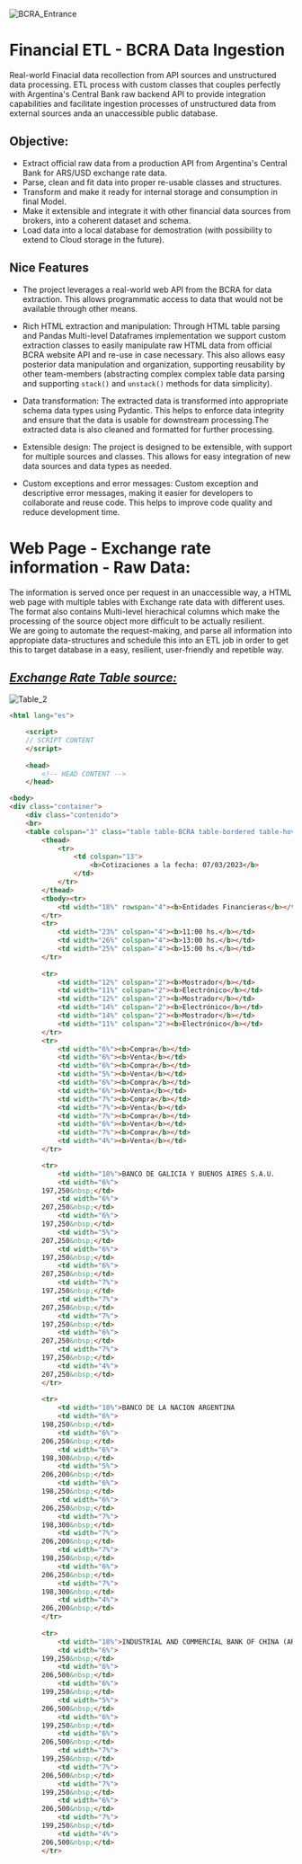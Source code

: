 
![BCRA_Entrance](./img/bcra_banner_2_hi_res.jpg "BCRA_Entrance")

#  Financial ETL - BCRA Data Ingestion

 Real-world Finacial data recollection from API sources and unstructured data processing. ETL process with custom classes that couples perfectly with Argentina's Central Bank raw backend API to provide integration capabilities and facilitate ingestion processes of unstructured data from external sources anda an unaccessible public database. 

## Objective:
- Extract official raw data from a production API from Argentina's Central Bank for ARS/USD exchange rate data. 
- Parse, clean and fit data into proper re-usable classes and structures. 
- Transform and make it ready for internal storage and consumption in final Model. 
- Make it extensible and integrate it with other financial data sources from brokers, into a coherent dataset and schema.
- Load data into a local database for demostration (with possibility to extend to Cloud storage in the future).  

## Nice Features
- The project leverages a real-world web API from the BCRA for data extraction. This allows programmatic access to data that would not be available through other means.  

- Rich HTML extraction and manipulation: Through HTML table parsing and Pandas Multi-level Dataframes implementation we support custom extraction classes to easily manipulate raw HTML data from official BCRA website API and re-use in case necessary. This also allows easy posterior data manipulation and organization, supporting reusability by other team-members (abstracting complex complex table data parsing and supporting `stack()` and `unstack()` methods for data simplicity).

- Data transformation: The extracted data is transformed into appropriate schema data types using Pydantic. This helps to enforce data integrity and ensure that the data is usable for downstream processing.The extracted data is also cleaned and formatted for further processing.  

- Extensible design: The project is designed to be extensible, with support for multiple sources and classes. This allows for easy integration of new data sources and data types as needed.  

- Custom exceptions and error messages: Custom exception and descriptive error messages, making it easier for developers to collaborate and reuse code. This helps to improve code quality and reduce development time.



#  Web Page - Exchange rate information -  Raw Data:     
The information is served once per request in an unaccessible way, a HTML web page with multiple tables with Exchange rate data with different uses. 
The format also contains Multi-level hierachical columns which make the processing of the source object more difficult to be actually resilient.  
We are going to automate the request-making, and parse all information into appropiate data-structures and schedule this into an ETL job 
in order to get this to target database in a easy, resilient, user-friendly and repetible way.

## <u> _Exchange Rate Table source:_</u>  

![Table_2](./img/Table_2.png "Exchange Rate Table BCRA")



```html
<html lang="es">   

	<script>
    // SCRIPT CONTENT
    </script>
	
    <head>
        <!-- HEAD CONTENT -->
    </head>

<body>
<div class="container">
	<div class="contenido">
	<br>
	<table colspan="3" class="table table-BCRA table-bordered table-hover table-responsive">
		<thead>
			<tr>
				<td colspan="13">
					<b>Cotizaciones a la fecha: 07/03/2023</b>
				</td>
			</tr>
		</thead>
		<tbody><tr>
			<td width="18%" rowspan="4"><b>Entidades Financieras</b></td>
		</tr>
		<tr>
			<td width="23%" colspan="4"><b>11:00 hs.</b></td>
			<td width="26%" colspan="4"><b>13:00 hs.</b></td>
			<td width="25%" colspan="4"><b>15:00 hs.</b></td>
		</tr>
		
		<tr>
			<td width="12%" colspan="2"><b>Mostrador</b></td>
			<td width="11%" colspan="2"><b>Electrónico</b></td>
			<td width="12%" colspan="2"><b>Mostrador</b></td>
			<td width="14%" colspan="2"><b>Electrónico</b></td>
			<td width="14%" colspan="2"><b>Mostrador</b></td>
			<td width="11%" colspan="2"><b>Electrónico</b></td>
		</tr>
		<tr>
			<td width="6%"><b>Compra</b></td>
			<td width="6%"><b>Venta</b></td>
			<td width="6%"><b>Compra</b></td>
			<td width="5%"><b>Venta</b></td>
			<td width="6%"><b>Compra</b></td>
			<td width="6%"><b>Venta</b></td>
			<td width="7%"><b>Compra</b></td>
			<td width="7%"><b>Venta</b></td>
			<td width="7%"><b>Compra</b></td>
			<td width="6%"><b>Venta</b></td>
			<td width="7%"><b>Compra</b></td>
			<td width="4%"><b>Venta</b></td>
		</tr>

 		<tr>
			<td width="18%">BANCO DE GALICIA Y BUENOS AIRES S.A.U.                                                                                                                          </td>
			<td width="6%">
		197,250&nbsp;</td>
			<td width="6%">
		207,250&nbsp;</td>
			<td width="6%">
		197,250&nbsp;</td>
			<td width="5%">
		207,250&nbsp;</td>
			<td width="6%">
		197,250&nbsp;</td>
			<td width="6%">
		207,250&nbsp;</td>
			<td width="7%">
		197,250&nbsp;</td>
			<td width="7%">
		207,250&nbsp;</td>
			<td width="7%">
		197,250&nbsp;</td>
			<td width="6%">
		207,250&nbsp;</td>
			<td width="7%">
		197,250&nbsp;</td>
			<td width="4%">
		207,250&nbsp;</td>
		</tr>
        
 		<tr>
			<td width="18%">BANCO DE LA NACION ARGENTINA                                                                                                                                                                                                                                  </td>
			<td width="6%">
		198,250&nbsp;</td>
			<td width="6%">
		206,250&nbsp;</td>
			<td width="6%">
		198,300&nbsp;</td>
			<td width="5%">
		206,200&nbsp;</td>
			<td width="6%">
		198,250&nbsp;</td>
			<td width="6%">
		206,250&nbsp;</td>
			<td width="7%">
		198,300&nbsp;</td>
			<td width="7%">
		206,200&nbsp;</td>
			<td width="7%">
		198,250&nbsp;</td>
			<td width="6%">
		206,250&nbsp;</td>
			<td width="7%">
		198,300&nbsp;</td>
			<td width="4%">
		206,200&nbsp;</td>
		</tr>
        
 		<tr>
			<td width="18%">INDUSTRIAL AND COMMERCIAL BANK OF CHINA (ARGENTINA) S.A.U.                                                                                                      </td>
			<td width="6%">
		199,250&nbsp;</td>
			<td width="6%">
		206,500&nbsp;</td>
			<td width="6%">
		199,250&nbsp;</td>
			<td width="5%">
		206,500&nbsp;</td>
			<td width="6%">
		199,250&nbsp;</td>
			<td width="6%">
		206,500&nbsp;</td>
			<td width="7%">
		199,250&nbsp;</td>
			<td width="7%">
		206,500&nbsp;</td>
			<td width="7%">
		199,250&nbsp;</td>
			<td width="6%">
		206,500&nbsp;</td>
			<td width="7%">
		199,250&nbsp;</td>
			<td width="4%">
		206,500&nbsp;</td>
		</tr>


```


